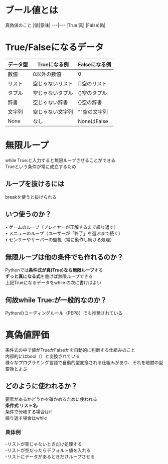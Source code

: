 # ブール値とは  
真偽値のこと
|値|意味|
---|---
|True|真|
|False|偽|



# True/Falseになるデータ 
|データ型|Trueになる例|Falseになる例|
---|---|---|
|数値|0以外の数値|0
|リスト|空じゃないリスト|[]空のリスト|
|タプル|空じゃないタプル|()空のタプル|
|辞書|空じゃない辞書|{}空の辞書|
|文字列|空じゃない文字列|""空の文字列|
|None|なし|NoneはFalse|



# 無限ループ 
while True:と入力すると無限ループさせることができる  
Trueという条件が常に成立するため
## ループを抜けるには 
breakを使うと抜けられる
## いつ使うのか？ 
• ゲームのループ（プレイヤーが正解するまで繰り返す）  
• メニューのループ（ユーザーが「終了」を選ぶまで続く）  
• センサーやサーバーの監視（常に動作し続ける処理）  
## 無限ループは他の条件でも作れるのか？ 
Pythonでは**条件式が真(True)なら無限ループ**する  
**ずっと真になる式**を書けば無限ループできる  
上記Trueになるデータをwhile の次に書けばよい  
## 何故while True:が一般的なのか？ 
Pythonのコーディングルール（PEP8）でも推奨されている 



# 真偽値評価 
条件式の中で値がTrueかFalseかを自動的に判断する仕組みのこと  
内部的にはbool（）と変換されている  
様々なプログラミング言語で自動的型変換される仕組みがあり、それを暗黙の型変換とよぶ  
## どのように使われるか？ 
要素があるかどうかを確かめるために使われる  
**条件式 リスト名:**  
条件で分岐する場合はif  
繰り返す場合はwhile  
### 具体例 
-リストが空じゃないときだけ処理する  
-リストが空だったらデフォルト値を入れる  
-リストにデータがあるときだけループさせる  